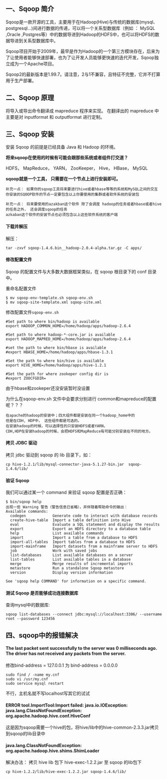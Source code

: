 ## 一、Sqoop 简介
Sqoop是一款开源的工具，主要用于在Hadoop(Hive)与传统的数据库(mysql、postgresql...)间进行数据的传递，可以将一个关系型数据库（例如 ： MySQL ,Oracle ,Postgres等）中的数据导进到Hadoop的HDFS中，也可以将HDFS的数据导进到关系型数据库中。

Sqoop项目开始于2009年，最早是作为Hadoop的一个第三方模块存在，后来为了让使用者能够快速部署，也为了让开发人员能够更快速的迭代开发，Sqoop独立成为一个Apache项目。

Sqoop2的最新版本是1.99.7。请注意，2与1不兼容，且特征不完整，它并不打算用于生产部署。
## 二、Sqoop 原理
将导入或导出命令翻译成 mapreduce 程序来实现。
在翻译出的 mapreduce 中主要是对 inputformat 和 outputformat 进行定制。

## 三、Sqoop 安装
安装 Sqoop 的前提是已经具备 Java 和 Hadoop 的环境。


**将来sqoop在使用的时候有可能会跟那些系统或者组件打交道？**

HDFS， MapReduce， YARN， ZooKeeper， Hive， HBase， MySQL

**sqoop就是一个工具， 只需要在一个节点上进行安装即可。**

 
```
补充一点： 如果你的sqoop工具将来要进行hive或者hbase等等的系统和MySQL之间的交互
你安装的SQOOP软件的节点一定要包含以上你要使用的集群或者软件系统的安装包

补充一点： 将来要使用的azakban这个软件 除了会调度 hadoop的任务或者hbase或者hive的任务之外， 还会调度sqoop的任务
azkaban这个软件的安装节点也必须包含以上这些软件系统的客户端
```
#### 下载并解压
解压：
```
tar -zxvf sqoop-1.4.6.bin__hadoop-2.0.4-alpha.tar.gz -C apps/
```

#### 修改配置文件
Sqoop 的配置文件与大多数大数据框架类似，在 sqoop 根目录下的 conf 目录中。

重命名配置文件
```shell
$ mv sqoop-env-template.sh sqoop-env.sh
$ mv sqoop-site-template.xml sqoop-site.xml
```


修改配置文件`sqoop-env.sh`

```
#Set path to where bin/hadoop is available
export HADOOP_COMMON_HOME=/home/hadoop/apps/hadoop-2.6.4

#Set path to where hadoop-*-core.jar is available
export HADOOP_MAPRED_HOME=/home/hadoop/apps/hadoop-2.6.4

#set the path to where bin/hbase is available
#export HBASE_HOME=/home/hadoop/apps/hbase-1.3.1

#Set the path to where bin/hive is available
export HIVE_HOME=/home/hadoop/apps/hive-1.2.1

#Set the path for where zookeper config dir is
#export ZOOCFGDIR=
```
由于hbase和zookeper还没安装暂时没设置

为什么在sqoop-env.sh 文件中会要求分别进行 common和mapreduce的配置呢？？？
```
在apache的hadoop的安装中；四大组件都是安装在同一个hadoop_home中的
但是在CDH, HDP中， 这些组件都是可选的。
在安装hadoop的时候，可以选择性的只安装HDFS或者YARN，
CDH,HDP在安装hadoop的时候，会把HDFS和MapReduce有可能分别安装在不同的地方。
```
#### 拷贝 JDBC 驱动
拷贝 jdbc 驱动到 sqoop 的 lib 目录下，如：
```
cp hive-1.2.1/lib/mysql-connector-java-5.1.27-bin.jar  sqoop-1.4.6/lib/
```

#### 验证 Sqoop
我们可以通过某一个 command 来验证 sqoop 配置是否正确：
```
$ bin/sqoop help
出现一些 Warning 警告（警告信息已省略），并伴随着帮助命令的输出：
Available commands:
  codegen            Generate code to interact with database records
  create-hive-table  Import a table definition into Hive
  eval               Evaluate a SQL statement and display the results
  export             Export an HDFS directory to a database table
  help               List available commands
  import             Import a table from a database to HDFS
  import-all-tables  Import tables from a database to HDFS
  import-mainframe   Import datasets from a mainframe server to HDFS
  job                Work with saved jobs
  list-databases     List available databases on a server
  list-tables        List available tables in a database
  merge              Merge results of incremental imports
  metastore          Run a standalone Sqoop metastore
  version            Display version information

See 'sqoop help COMMAND' for information on a specific command.
```

#### 测试 Sqoop 是否能够成功连接数据库
查询mysql中的数据库:
```
sqoop list-databases --connect jdbc:mysql://localhost:3306/ --username root --password 123456
```

## 四、sqoop中的报错解决
#### The last packet sent successfully to the server was 0 milliseconds ago. The driver has not received any packets from the server.
修改bind-address = 127.0.0.1
为 bind-address = 0.0.0.0
```
sudo find / -name my.cnf
sudo vi /usr/my.cnf
sudo service mysql restart
```
不行，主机名就不写localhost写其它的试试

#### ERROR tool.ImportTool:Import failed: java.io.IOException: java.lang.ClassNotFoundException: org.apache.hadoop.hive.conf.HiveConf

这是因为sqoop需要一个hive的包，将hive/lib中的hive-common-2.3.3.jar拷贝到sqoop的lib目录中

#### java.lang.ClassNotFoundException: org.apache.hadoop.hive.shims.ShimLoader
解决办法：
拷贝 hive lib 包下 hive-exec-1.2.2.jar 至 sqoop 的lib包下
```
cp hive-1.2.2/lib/hive-exec-1.2.2.jar sqoop-1.4.6/lib/
```